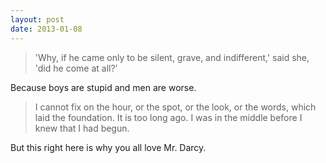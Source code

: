 ```yaml
---
layout: post
date: 2013-01-08
---
```


>'Why, if he came only to be silent, grave, and indifferent,' said she, 'did he come at all?'

Because boys are stupid and men are worse.

>I cannot fix on the hour, or the spot, or the look, or the words, which laid the foundation. It is too long ago. I was in the middle before I knew that I had begun.

But this right here is why you all love Mr. Darcy.
